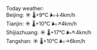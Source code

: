 Today weather:  
Beijing: ☀️   🌡️+9°C 🌬️↓4km/h  
Tianjin: ☀️   🌡️+10°C 🌬️↗4km/h  
Shijiazhuang: ☀️   🌡️+17°C 🌬️↖4km/h  
Tangshan: ☀️   🌡️+10°C 🌬️→6km/h  
